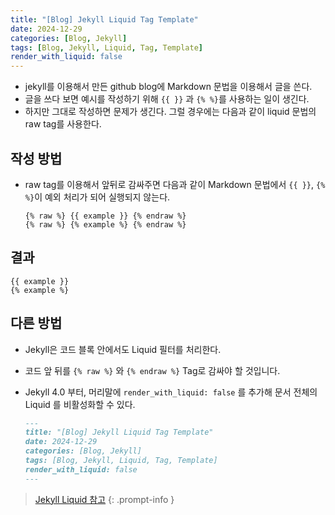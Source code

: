 ```yaml
---
title: "[Blog] Jekyll Liquid Tag Template"
date: 2024-12-29
categories: [Blog, Jekyll]
tags: [Blog, Jekyll, Liquid, Tag, Template]
render_with_liquid: false
---
```



- jekyll를 이용해서 만든 github blog에 Markdown 문법을 이용해서 글을 쓴다.
- 글을 쓰다 보면 예시를 작성하기 위해 `{{ }}` 과 `{% %}`를 사용하는 일이 생긴다.
- 하지만 그대로 작성하면 문제가 생긴다. 그럴 경우에는 다음과 같이 liquid 문법의 raw tag를 사용한다.

## 작성 방법

- raw tag를 이용해서 앞뒤로 감싸주면 다음과 같이 Markdown 문법에서 `{{ }}`, `{% %}`이 예외 처리가 되어 실행되지 않는다.

  ```
  {% raw %} {{ example }} {% endraw %}
  {% raw %} {% example %} {% endraw %}
  ```

## 결과

  ```
  {{ example }}
  {% example %}
  ```

## 다른 방법

- Jekyll은 코드 블록 안에서도 Liquid 필터를 처리한다.
- 코드 앞 뒤를 `{% raw %}` 와 `{% endraw %}` Tag로 감싸야 할 것입니다.
- Jekyll 4.0 부터, 머리말에 `render_with_liquid: false` 를 추가해 문서 전체의 Liquid 를 비활성화할 수 있다.

  ```md
  ---
  title: "[Blog] Jekyll Liquid Tag Template"
  date: 2024-12-29
  categories: [Blog, Jekyll]
  tags: [Blog, Jekyll, Liquid, Tag, Template]
  render_with_liquid: false
  ---
  ```

> [Jekyll Liquid 참고](https://jekyllrb-ko.github.io/docs/liquid/tags/)
{: .prompt-info }